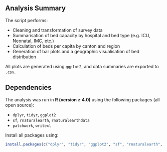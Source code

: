 
## Analysis Summary

The script performs:

- Cleaning and transformation of survey data
- Summarisation of bed capacity by hospital and bed type (e.g. ICU, Neonatal, IMC, etc.)
- Calculation of beds per capita by canton and region
- Generation of bar plots and a geographic visualisation of bed distribution

All plots are generated using `ggplot2`, and data summaries are exported to `.csv`.

##  Dependencies

The analysis was run in **R (version ≥ 4.0)** using the following packages (all open source):

- `dplyr`, `tidyr`, `ggplot2`
- `sf`, `rnaturalearth`, `rnaturalearthdata`
- `patchwork`, `writexl`

Install all packages using:

```r
install.packages(c("dplyr", "tidyr", "ggplot2", "sf", "rnaturalearth", "rnaturalearthdata", "patchwork", "writexl"))
